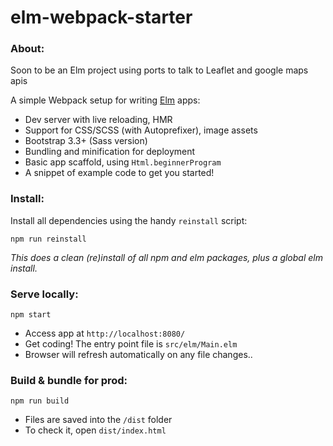 # elm-webpack-starter


### About:
Soon to be an Elm project using ports to talk to Leaflet and google maps apis

A simple Webpack setup for writing [Elm](http://elm-lang.org/) apps:

* Dev server with live reloading, HMR
* Support for CSS/SCSS (with Autoprefixer), image assets
* Bootstrap 3.3+ (Sass version)
* Bundling and minification for deployment
* Basic app scaffold, using `Html.beginnerProgram`
* A snippet of example code to get you started!


### Install:

Install all dependencies using the handy `reinstall` script:
```
npm run reinstall
```
*This does a clean (re)install of all npm and elm packages, plus a global elm install.*


### Serve locally:
```
npm start
```
* Access app at `http://localhost:8080/`
* Get coding! The entry point file is `src/elm/Main.elm`
* Browser will refresh automatically on any file changes..


### Build & bundle for prod:
```
npm run build
```

* Files are saved into the `/dist` folder
* To check it, open `dist/index.html`